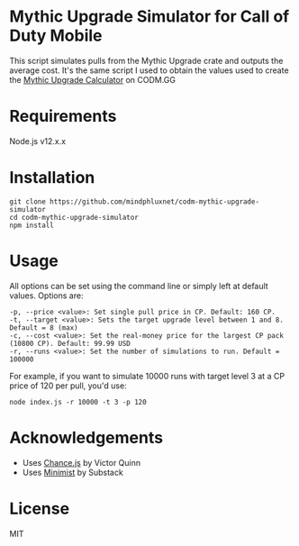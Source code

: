 # Mythic Upgrade Simulator for Call of Duty Mobile
This script simulates pulls from the Mythic Upgrade crate and outputs the average cost. It's the same script I used to obtain the values used to create the [Mythic Upgrade Calculator](https://codm.gg/mythic-upgrade-calculator) on CODM.GG

# Requirements

Node.js v12.x.x

# Installation

    git clone https://github.com/mindphluxnet/codm-mythic-upgrade-simulator
    cd codm-mythic-upgrade-simulator
    npm install

# Usage

All options can be set using the command line or simply left at default values. Options are:

    -p, --price <value>: Set single pull price in CP. Default: 160 CP.
    -t, --target <value>: Sets the target upgrade level between 1 and 8. Default = 8 (max)
    -c, --cost <value>: Set the real-money price for the largest CP pack (10800 CP). Default: 99.99 USD
    -r, --runs <value>: Set the number of simulations to run. Default = 100000

For example, if you want to simulate 10000 runs with target level 3 at a CP price of 120 per pull, you'd use:

    node index.js -r 10000 -t 3 -p 120

# Acknowledgements

* Uses [Chance.js](https://chancejs.com) by Victor Quinn
* Uses [Minimist](https://github.com/substack/minimist) by Substack

# License

MIT